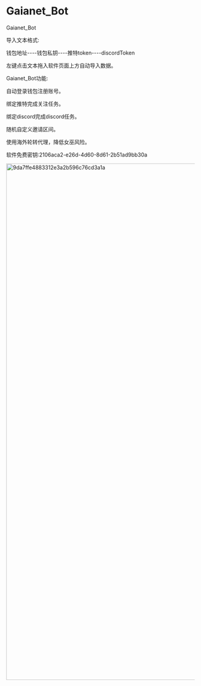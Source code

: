 # Gaianet_Bot
Gaianet_Bot

导入文本格式:

钱包地址----钱包私钥----推特token----discordToken

左键点击文本拖入软件页面上方自动导入数据。

Gaianet_Bot功能:

自动登录钱包注册账号。

绑定推特完成关注任务。

绑定discord完成discord任务。

随机自定义邀请区间。

使用海外轮转代理，降低女巫风险。

软件免费密钥:2106aca2-e26d-4d60-8d61-2b51ad9bb30a


<img width="1378" alt="9da7ffe4883312e3a2b596c76cd3a1a" src="https://github.com/user-attachments/assets/f0f1f04c-a44f-4a31-b2d5-aa949d5dce90" />
